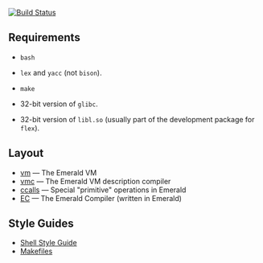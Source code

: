 [![Build Status](https://travis-ci.org/emerald/old-emerald.svg?branch=master)](https://travis-ci.org/emerald/old-emerald)

## Requirements

  * `bash`

  * `lex` and `yacc` (not `bison`).

  * `make`

  * 32-bit version of `glibc`.

  * 32-bit version of `libl.so` (usually part of the development package for `flex`).

## Layout

  * [vm](vm) — The Emerald VM
  * [vmc](vmc) — The Emerald VM description compiler
  * [ccalls](ccalls) — Special "primitive" operations in Emerald
  * [EC](EC) — The Emerald Compiler (written in Emerald)

## Style Guides

  * [Shell Style Guide](style/shell.md)
  * [Makefiles](style/make.md)
